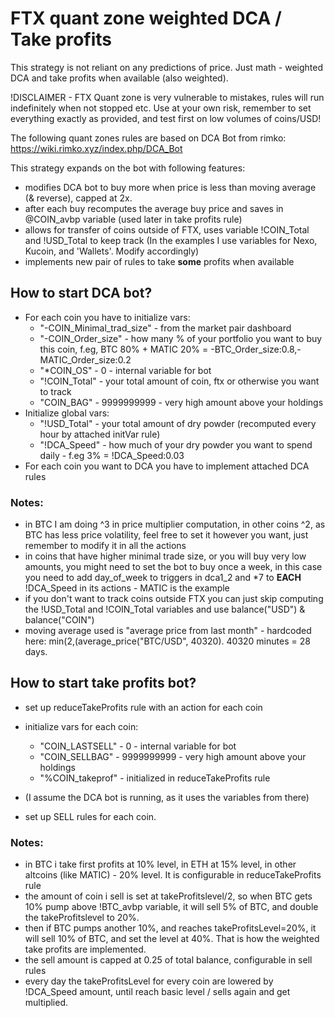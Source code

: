 # FTX quant zone weighted DCA / Take profits

This strategy is not reliant on any predictions of price. Just math - weighted DCA and take profits when available (also weighted).

!DISCLAIMER - FTX Quant zone is very vulnerable to mistakes, rules will run indefinitely when not stopped etc. Use at your own risk, remember to set everything exactly as provided, and test first on low volumes of coins/USD!

The following quant zones rules are based on DCA Bot from rimko: https://wiki.rimko.xyz/index.php/DCA_Bot

This strategy expands on the bot with following features:
- modifies DCA bot to buy more when price is less than moving average (& reverse), capped at 2x.
- after each buy recomputes the average buy price and saves in @COIN_avbp variable (used later in take profits rule)
- allows for transfer of coins outside of FTX, uses variable !COIN_Total and !USD_Total to keep track (In the examples I use variables for Nexo, Kucoin, and 'Wallets'. Modify accordingly)
- implements new pair of rules to take **some** profits when available

## How to start DCA bot?
- For each coin you have to initialize vars:
  - "-COIN_Minimal_trad_size" - from the market pair dashboard
  - "-COIN_Order_size" - how many % of your portfolio you want to buy this coin, f.eg, BTC 80% + MATIC 20% = -BTC_Order_size:0.8,-MATIC_Order_size:0.2
  - "*COIN_OS" - 0 - internal variable for bot
  - "!COIN_Total" - your total amount of coin, ftx or otherwise you want to track
  - "COIN_BAG" - 9999999999 - very high amount above your holdings
- Initialize global vars:
  - "!USD_Total" - your total amount of dry powder (recomputed every hour by attached initVar rule)
  - "!DCA_Speed" - how much of your dry powder you want to spend daily - f.eg 3% = !DCA_Speed:0.03
- For each coin you want to DCA you have to implement attached DCA rules

### Notes:
  - in BTC I am doing ^3 in price multiplier computation, in other coins ^2, as BTC has less price volatility, feel free to set it however you want, just remember to modify it in all the actions
  - in coins that have higher minimal trade size, or you will buy very low amounts, you might need to set the bot to buy once a week, in this case you need to add day_of_week to triggers in dca1_2 and *7 to **EACH** !DCA_Speed in its actions - MATIC is the example
  - if you don't want to track coins outside FTX you can just skip computing the !USD_Total and !COIN_Total variables and use balance("USD") & balance("COIN")
  - moving average used is "average price from last month" - hardcoded here: min(2,(average_price("BTC/USD", 40320). 40320 minutes = 28 days.
  
## How to start take profits bot?
- set up reduceTakeProfits rule with an action for each coin
- initialize vars for each coin:
  - "COIN_LASTSELL" - 0 - internal variable for bot
  - "COIN_SELLBAG" - 9999999999 - very high amount above your holdings
  - "%COIN_takeprof" - initialized in reduceTakeProfits rule
- (I assume the DCA bot is running, as it uses the variables from there)

- set up SELL rules for each coin.

### Notes:
  - in BTC i take first profits at 10% level, in ETH at 15% level, in other altcoins (like MATIC) - 20% level. It is configurable in reduceTakeProfits rule
  - the amount of coin i sell is set at takeProfitslevel/2, so when BTC gets 10% pump above !BTC_avbp variable, it will sell 5% of BTC, and double the takeProfitslevel to 20%.
  - then if BTC pumps another 10%, and reaches takeProfitsLevel=20%, it will sell 10% of BTC, and set the level at 40%. That is how the weighted take profits are implemented.
  - the sell amount is capped at 0.25 of total balance, configurable in sell rules
  - every day the takeProfitsLevel for every coin are lowered by !DCA_Speed amount, until reach basic level / sells again and get multiplied.


